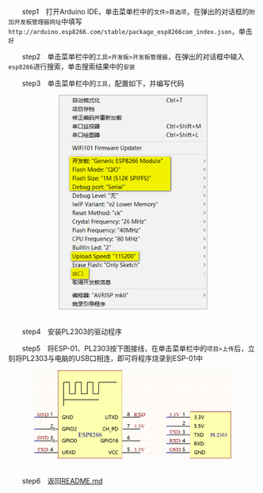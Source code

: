 &emsp;&emsp;step1&emsp;打开Arduino IDE，单击菜单栏中的`文件>首选项`，在弹出的对话框的`附加开发板管理器网址`中填写`http://arduino.esp8266.com/stable/package_esp8266com_index.json`，单击`好`

&emsp;&emsp;step2&emsp;单击菜单栏中的`工具>开发板>开发板管理器`，在弹出的对话框中输入`esp8266`进行搜索，单击搜索结果中的`安装`

&emsp;&emsp;step3&emsp;单击菜单栏中的`工具`，配置如下，并编写代码

<div align="center"><img src="/img/编写代码前的准备.png" width=300px/></div>
<br/>

&emsp;&emsp;step4&emsp;安装PL2303的驱动程序

&emsp;&emsp;step5&emsp;将ESP-01、PL2303按下图接线，在单击菜单栏中的`项目>上传`后，立刻将PL2303与电脑的USB口相连，即可将程序烧录到ESP-01中

<div align="center"><img src="/img/ESP-01模块在烧录时的接线图.png" width=400px/></div>
<br/>

&emsp;&emsp;step6&emsp;返回[README.md](README.md)

